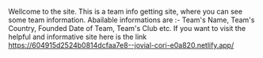 Wellcome to the site.
This is a team info getting site, where you can see some team information.
Abailable informations are :-
Team's Name,
Team's Country,
Founded Date of Team,
Team's Club etc.
If you want to visit the helpful and informative site here is the link https://604915d2524b0814dcfaa7e8--jovial-cori-e0a820.netlify.app/
